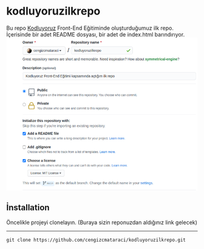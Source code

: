 # kodluyoruzilkrepo
Bu repo [Kodluyoruz](https://www.kodluyoruz.org) Front-End Eğitiminde oluşturduğumuz ilk repo. İçerisinde bir adet README dosyası, bir adet de index.html barındırıyor.
![](https://github.com/Kodluyoruz/taskforce/raw/main/git/odev1/figures/github.png)
## İnstallation
Öncelikle projeyi clonelayın. (Buraya sizin reponuzdan aldığınız link gelecek)

---------------------------------------------------------------------------------
```
git clone https://github.com/cengizcmataraci/kodluyoruzilkrepo.git 

```

